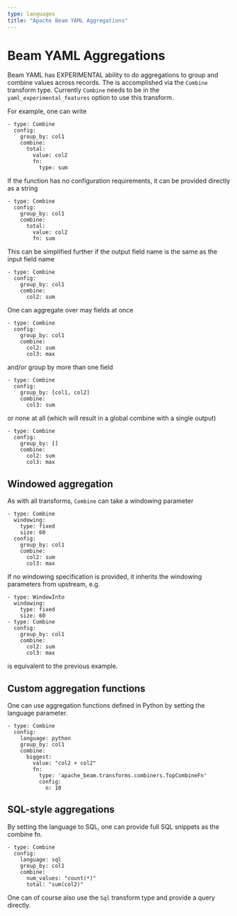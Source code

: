 ```yaml
---
type: languages
title: "Apache Beam YAML Aggregations"
---
```

<!--
    Licensed to the Apache Software Foundation (ASF) under one
    or more contributor license agreements.  See the NOTICE file
    distributed with this work for additional information
    regarding copyright ownership.  The ASF licenses this file
    to you under the Apache License, Version 2.0 (the
    "License"); you may not use this file except in compliance
    with the License.  You may obtain a copy of the License at

      http://www.apache.org/licenses/LICENSE-2.0

    Unless required by applicable law or agreed to in writing,
    software distributed under the License is distributed on an
    "AS IS" BASIS, WITHOUT WARRANTIES OR CONDITIONS OF ANY
    KIND, either express or implied.  See the License for the
    specific language governing permissions and limitations
    under the License.
-->

# Beam YAML Aggregations

Beam YAML has EXPERIMENTAL ability to do aggregations to group and combine
values across records. The is accomplished via the `Combine` transform type.
Currently `Combine` needs to be in the `yaml_experimental_features`
option to use this transform.

For example, one can write

```
- type: Combine
  config:
    group_by: col1
    combine:
      total:
        value: col2
        fn:
          type: sum
```

If the function has no configuration requirements, it can be provided directly
as a string

```
- type: Combine
  config:
    group_by: col1
    combine:
      total:
        value: col2
        fn: sum
```

This can be simplified further if the output field name is the same as the input
field name

```
- type: Combine
  config:
    group_by: col1
    combine:
      col2: sum
```

One can aggregate over may fields at once

```
- type: Combine
  config:
    group_by: col1
    combine:
      col2: sum
      col3: max
```

and/or group by more than one field

```
- type: Combine
  config:
    group_by: [col1, col2]
    combine:
      col3: sum
```

or none at all (which will result in a global combine with a single output)

```
- type: Combine
  config:
    group_by: []
    combine:
      col2: sum
      col3: max
```

## Windowed aggregation

As with all transforms, `Combine` can take a windowing parameter

```
- type: Combine
  windowing:
    type: fixed
    size: 60
  config:
    group_by: col1
    combine:
      col2: sum
      col3: max
```

If no windowing specification is provided, it inherits the windowing
parameters from upstream, e.g.

```
- type: WindowInto
  windowing:
    type: fixed
    size: 60
- type: Combine
  config:
    group_by: col1
    combine:
      col2: sum
      col3: max
```

is equivalent to the previous example.


## Custom aggregation functions

One can use aggregation functions defined in Python by setting the language
parameter.

```
- type: Combine
  config:
    language: python
    group_by: col1
    combine:
      biggest:
        value: "col2 + col2"
        fn:
          type: 'apache_beam.transforms.combiners.TopCombineFn'
          config:
            n: 10
```

## SQL-style aggregations

By setting the language to SQL, one can provide full SQL snippets as the
combine fn.

```
- type: Combine
  config:
    language: sql
    group_by: col1
    combine:
      num_values: "count(*)"
      total: "sum(col2)"
```

One can of course also use the `Sql` transform type and provide a query
directly.
